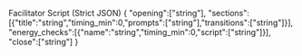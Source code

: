 Facilitator Script (Strict JSON)
{
  "opening":["string"],
  "sections":[{"title":"string","timing_min":0,"prompts":["string"],"transitions":["string"]}],
  "energy_checks":[{"name":"string","timing_min":0,"script":["string"]}],
  "close":["string"]
}
